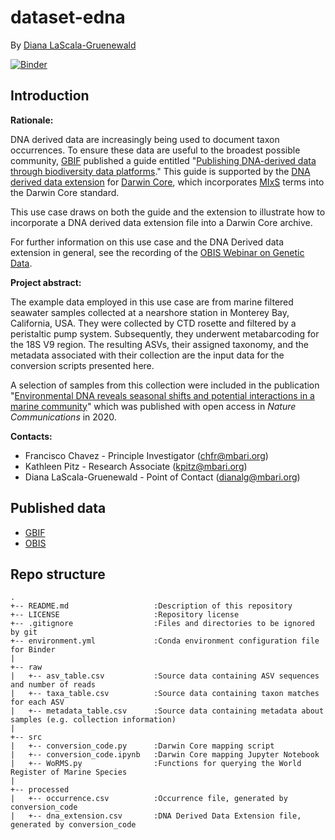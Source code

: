 # dataset-edna
By [Diana LaScala-Gruenewald](https://github.com/dianalg)

[![Binder](https://mybinder.org/badge_logo.svg)](https://mybinder.org/v2/gh/iobis/dataset-edna/HEAD?labpath=src%2Fconversion_code.ipynb)

## Introduction
**Rationale:**

DNA derived data are increasingly being used to document taxon 
occurrences. To ensure these data are useful to the broadest possible 
community, [GBIF](https://www.gbif.org/) published a guide entitled "[Publishing DNA-derived 
data through biodiversity data platforms](https://docs.gbif-uat.org/publishing-dna-derived-data/1.0/en/)." 
This guide is supported by the [DNA derived data extension](https://tools.gbif.org/dwca-validator/extension.do?id=http://rs.gbif.org/terms/1.0/DNADerivedData) 
for [Darwin Core](https://dwc.tdwg.org/), which incorporates [MIxS](https://gensc.org/mixs/) 
terms into the Darwin Core standard. 

This use case draws on both the guide and the extension to illustrate 
how to incorporate a DNA derived data extension file into a Darwin Core
archive. 

For further information on this use case and the DNA Derived data extension
in general, see the recording of the [OBIS Webinar on Genetic Data](https://obis.org/2021/10/13/gendatawebinar/).

**Project abstract:**

The example data employed in this use case are from marine 
filtered seawater samples collected at a nearshore station in 
Monterey Bay, California, USA. They were collected by CTD
rosette and filtered by a peristaltic pump system. Subsequently, 
they underwent metabarcoding for the 18S V9 region. The resulting
ASVs, their assigned taxonomy, and the metadata associated with their
collection are the input data for the conversion scripts 
presented here.

A selection of samples from this collection were included in the 
publication "[Environmental DNA reveals seasonal shifts and potential 
interactions in a marine community](https://www.nature.com/articles/s41467-019-14105-1)"
 which was published with open access in *Nature Communications* in 2020.

**Contacts:**
- Francisco Chavez - Principle Investigator ([chfr@mbari.org](chfr@mbari.org))
- Kathleen Pitz - Research Associate ([kpitz@mbari.org](kpitz@mbari.org))
- Diana LaScala-Gruenewald - Point of Contact ([dianalg@mbari.org](dianalg@mbari.org))

## Published data
- [GBIF](https://www.gbif.org/dataset/e0b59ee7-19ae-4eb0-9217-33317fb50d47)
- [OBIS](https://obis.org/dataset/62b97724-da17-4ca7-9b26-b2a22aeaab51)

## Repo structure
```
.
+-- README.md                   :Description of this repository
+-- LICENSE                     :Repository license
+-- .gitignore                  :Files and directories to be ignored by git
+-- environment.yml             :Conda environment configuration file for Binder
|
+-- raw
|   +-- asv_table.csv           :Source data containing ASV sequences and number of reads
|   +-- taxa_table.csv          :Source data containing taxon matches for each ASV
|   +-- metadata_table.csv      :Source data containing metadata about samples (e.g. collection information)
|
+-- src
|   +-- conversion_code.py      :Darwin Core mapping script
|   +-- conversion_code.ipynb   :Darwin Core mapping Jupyter Notebook
|   +-- WoRMS.py                :Functions for querying the World Register of Marine Species
|
+-- processed
|   +-- occurrence.csv          :Occurrence file, generated by conversion_code
|   +-- dna_extension.csv       :DNA Derived Data Extension file, generated by conversion_code

```

